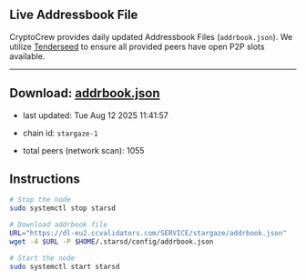 ## Live Addressbook File

CryptoCrew provides daily updated Addressbook Files (`addrbook.json`). We utilize [Tenderseed](https://github.com/binaryholdings/tenderseed) to ensure all provided peers have open P2P slots available.

---
**Download: [addrbook.json](https://dl-eu2.ccvalidators.com/SERVICE/stargaze/addrbook.json)**
---

- last updated: Tue Aug 12 2025 11:41:57
- chain id: `stargaze-1`

- total peers (network scan): 1055

## Instructions
```sh
# Stop the node
sudo systemctl stop starsd

# Download addrbook file
URL="https://dl-eu2.ccvalidators.com/SERVICE/stargaze/addrbook.json"
wget -4 $URL -P $HOME/.starsd/config/addrbook.json

# Start the node
sudo systemctl start starsd
```
